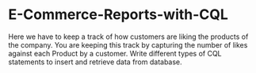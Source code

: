 # E-Commerce-Reports-with-CQL
Here we  have to keep a track of how customers are liking the products of the company. You are keeping this track by capturing the number of likes against each Product by a customer. Write different types of CQL statements to insert and retrieve data from database.
